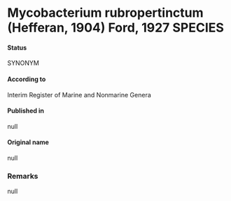 # Mycobacterium rubropertinctum (Hefferan, 1904) Ford, 1927 SPECIES

#### Status
SYNONYM

#### According to
Interim Register of Marine and Nonmarine Genera

#### Published in
null

#### Original name
null

### Remarks
null